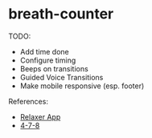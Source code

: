 # breath-counter

TODO:

- Add time done
- Configure timing 
- Beeps on transitions 
- Guided Voice Transitions  
- Make mobile responsive (esp. footer) 


References:

- [Relaxer App](https://github.com/bradtraversy/vanillawebprojects/tree/master/relaxer-app)
- [4-7-8](https://github.com/djru/478)
